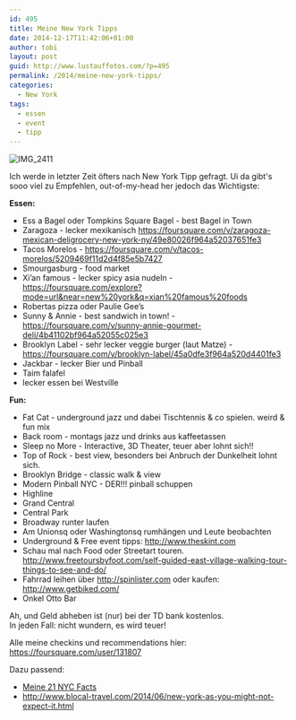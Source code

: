 ```yaml
---
id: 495
title: Meine New York Tipps
date: 2014-12-17T11:42:06+01:00
author: tobi
layout: post
guid: http://www.lustauffotos.com/?p=495
permalink: /2014/meine-new-york-tipps/
categories:
  - New York
tags:
  - essen
  - event
  - tipp
---
```

<img class="size-full wp-image-496 aligncenter" src="/files/2014/12/IMG_2411.jpg" alt="IMG_2411" width="500" height="375" srcset="http://www.lustauffotos.com/files/2014/12/IMG_2411.jpg 500w, http://www.lustauffotos.com/files/2014/12/IMG_2411-300x225.jpg 300w" sizes="(max-width: 500px) 100vw, 500px" />

Ich werde in letzter Zeit öfters nach New York Tipp gefragt. Ui da gibt's sooo viel zu Empfehlen, out-of-my-head her jedoch das Wichtigste:

**Essen:**  
* Ess a Bagel oder Tompkins Square Bagel - best Bagel in Town  
* Zaragoza - lecker mexikanisch <https://foursquare.com/v/zaragoza-mexican-deligrocery-new-york-ny/49e80026f964a52037651fe3>  
* Tacos Morelos - <https://foursquare.com/v/tacos-morelos/5209469f11d2d4f85e5b7427>  
* Smourgasburg - food market  
* Xi’an famous - lecker spicy asia nudeln - <https://foursquare.com/explore?mode=url&near=new%20york&q=xian%20famous%20foods>  
* Robertas pizza oder Paulie Gee’s  
* Sunny & Annie - best sandwich in town! - <https://foursquare.com/v/sunny-annie-gourmet-deli/4b41102bf964a52055c025e3>  
* Brooklyn Label - sehr lecker veggie burger (laut Matze) - <https://foursquare.com/v/brooklyn-label/45a0dfe3f964a520d4401fe3>  
* Jackbar - lecker Bier und Pinball  
* Taim falafel  
* lecker essen bei Westville

**Fun:**  
* Fat Cat - underground jazz und dabei Tischtennis & co spielen. weird & fun mix  
* Back room - montags jazz und drinks aus kaffeetassen  
* Sleep no More - Interactive, 3D Theater, teuer aber lohnt sich!!  
* Top of Rock - best view, besonders bei Anbruch der Dunkelheit lohnt sich.  
* Brooklyn Bridge - classic walk & view  
* Modern Pinball NYC - DER!!! pinball schuppen  
* Highline  
* Grand Central  
* Central Park  
* Broadway runter laufen  
* Am Unionsq oder Washingtonsq rumhängen und Leute beobachten  
* Underground & Free event tipps: <http://www.theskint.com>  
* Schau mal nach Food oder Streetart touren. <http://www.freetoursbyfoot.com/self-guided-east-village-walking-tour-things-to-see-and-do/>  
* Fahrrad leihen über <http://spinlister.com> oder kaufen: <http://www.getbiked.com/>  
* Onkel Otto Bar

Ah, und Geld abheben ist (nur) bei der TD bank kostenlos.  
In jeden Fall: nicht wundern, es wird teuer!

Alle meine checkins und recommendations hier: <https://foursquare.com/user/131807>

Dazu passend: 

* [Meine 21 NYC Facts](/2014/21-new-york-city-facts-you-probably-dont-know/)  
* <http://www.blocal-travel.com/2014/06/new-york-as-you-might-not-expect-it.html>